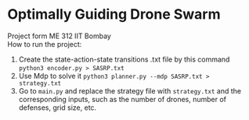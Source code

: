 # Optimally Guiding Drone Swarm
Project form ME 312 IIT Bombay <br>
How to run the project:
1. Create the state-action-state transitions .txt file by this command `python3 encoder.py > SASRP.txt`
2. Use Mdp to solve it `python3 planner.py --mdp SASRP.txt > strategy.txt`
3. Go to `main.py` and replace the strategy file with `strategy.txt` and the corresponding inputs, such as the number of drones, number of defenses, grid size, etc.

